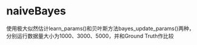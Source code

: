 # naiveBayes
使用极大似然估计learn_params()和贝叶斯方法bayes_update_params()两种，分别运行数据量大小为1000、3000、5000，并和Ground Truth作比较
